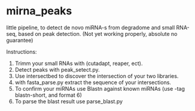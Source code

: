 mirna_peaks
===========

little pipeline, to detect de novo miRNA-s from degradome and small RNA-seq, based on peak detection. (Not yet working properly, absolute no guarantee)

Instructions:
1. Trimm your small RNAs  with (cutadapt, reaper, ect).
2. Detect peaks with peak_setect.py.
3. Use intersectbed to discover the intersection of your two libraries.
4. with fasta_parse.py extract the sequence of your intersections.
5. To confirm your miRNAs use Blastn against known miRNAs (use -tag blastn-short, and format 6) 
6. To parse the blast result use parse_blast.py